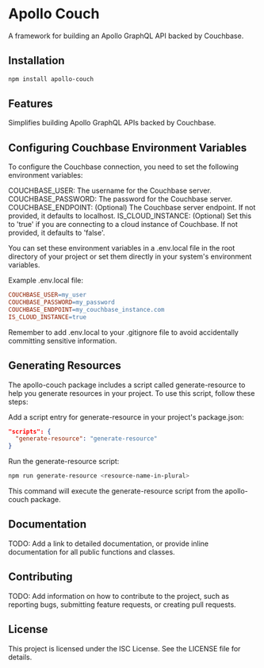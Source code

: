 # Apollo Couch

A framework for building an Apollo GraphQL API backed by Couchbase.

## Installation

```bash
npm install apollo-couch
```

## Features
Simplifies building Apollo GraphQL APIs backed by Couchbase.

## Configuring Couchbase Environment Variables
To configure the Couchbase connection, you need to set the following environment variables:

COUCHBASE_USER: The username for the Couchbase server.
COUCHBASE_PASSWORD: The password for the Couchbase server.
COUCHBASE_ENDPOINT: (Optional) The Couchbase server endpoint. If not provided, it defaults to localhost.
IS_CLOUD_INSTANCE: (Optional) Set this to 'true' if you are connecting to a cloud instance of Couchbase. If not provided, it defaults to 'false'.

You can set these environment variables in a .env.local file in the root directory of your project or set them directly in your system's environment variables.

Example .env.local file:
```makefile
COUCHBASE_USER=my_user
COUCHBASE_PASSWORD=my_password
COUCHBASE_ENDPOINT=my_couchbase_instance.com
IS_CLOUD_INSTANCE=true
```
Remember to add .env.local to your .gitignore file to avoid accidentally committing sensitive information.

## Generating Resources
The apollo-couch package includes a script called generate-resource to help you generate resources in your project. To use this script, follow these steps:

Add a script entry for generate-resource in your project's package.json:
```json
"scripts": {
  "generate-resource": "generate-resource"
}
````

Run the generate-resource script:
```bash
npm run generate-resource <resource-name-in-plural>
````

This command will execute the generate-resource script from the apollo-couch package.

## Documentation
TODO: Add a link to detailed documentation, or provide inline documentation for all public functions and classes.

## Contributing
TODO: Add information on how to contribute to the project, such as reporting bugs, submitting feature requests, or creating pull requests.

## License
This project is licensed under the ISC License. See the LICENSE file for details.